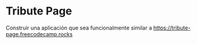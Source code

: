 # Tribute Page

Construir una aplicación que sea funcionalmente similar a <https://tribute-page.freecodecamp.rocks>

